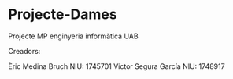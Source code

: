 # Projecte-Dames
Projecte MP enginyeria informàtica UAB


Creadors:

Èric Medina Bruch NIU: 1745701
Victor Segura García NIU: 1748917
